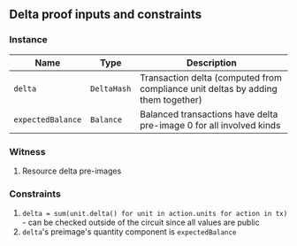 ## Delta proof inputs and constraints

### Instance

|Name|Type|Description|
|-|-|-|
|`delta`|`DeltaHash`|Transaction delta (computed from compliance unit deltas by adding them together)
|`expectedBalance`|`Balance`| Balanced transactions have delta pre-image 0 for all involved kinds

### Witness

1. Resource delta pre-images


### Constraints

1. `delta = sum(unit.delta() for unit in action.units for action in tx)` - can be checked outside of the circuit since all values are public
2. `delta`'s preimage's quantity component is `expectedBalance`

